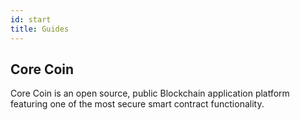 ```yaml
---
id: start
title: Guides
---
```


## Core Coin
Core Coin is an open source, public Blockchain application platform featuring one of the most secure smart contract functionality.
